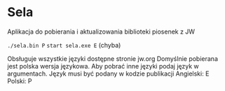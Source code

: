 # Sela
Aplikacja do pobierania i aktualizowania biblioteki piosenek z JW

`./sela.bin P`
`start sela.exe E` (chyba)

Obsługuje wszystkie języki dostępne stronie jw.org
Domyślnie pobierana jest polska wersja językowa. Aby pobrać inne języki podaj język  w argumentach. Język musi być podany w kodzie publikacji
Angielski: E
Polski: P